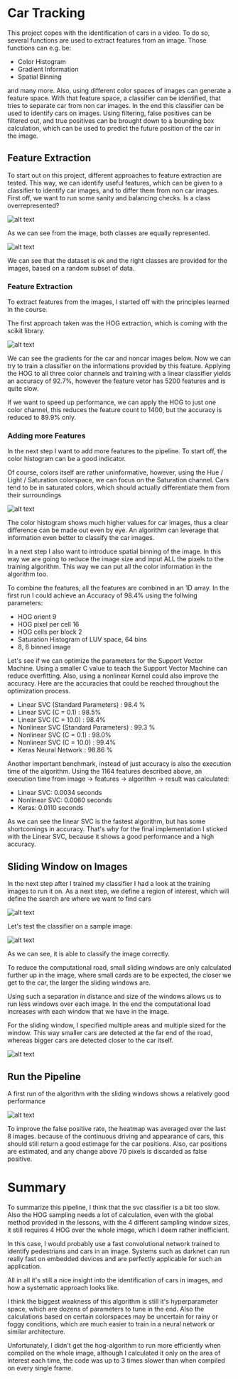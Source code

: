 # Car Tracking

This project copes with the identification of cars in a video. To do so, several functions are used to extract features from an image. Those functions can e.g. be:

* Color Histogram
* Gradient Information
* Spatial Binning

and many more. Also, using different color spaces of images can generate a feature space. With that feature space, a classifier can be identified, that tries to separate car from non car images.
In the end this classifier can be used to identify cars on images. Using filtering, false positives can be filtered out, and true positives can be brought down to a bounding box calculation, which can be used to predict the future position of the car in the image.

## Feature Extraction

To start out on this project, different approaches to feature extraction are tested. This way, we can identify useful features, which can be given to a classifier to identify car images, and to differ them from non car images. First off, we want to run some sanity and balancing checks. Is a class overrepresented?

[balance]: ./examples/class_balance.PNG "Class Balance"
![alt text][balance]

As we can see from the image, both classes are equally represented.

[sanity]: ./examples/sanity.PNG "Dataset Test"
![alt text][sanity]

We can see that the dataset is ok and the right classes are provided for the images, based on a random subset of data.

### Feature Extraction

To extract features from the images, I started off with the principles learned in the course.

The first approach taken was the HOG extraction, which is coming with the scikit library.

[hog]: ./examples/hog.PNG "HOG Test"
![alt text][hog]

We can see the gradients for the car and noncar images below. Now we can try to train a classifier on the informations provided by this feature. Applying the HOG to all three color channels and training with a linear classifier yields an accuracy
of 92.7%, however the feature vetor has 5200 features and is quite slow.

If we want to speed up performance, we can apply the HOG to just one color channel, this reduces the feature count to 1400, but the accuracy is reduced to 89.9% only. 

### Adding more Features

In the next step I want to add more features to the pipeline. To start off, the color histogram can be a good indicator.

Of course, colors itself are rather uninformative, however, using the Hue / Light / Saturation colorspace, we can focus on the Saturation channel. Cars tend to be in saturated colors, which should actually differentiate them from their surroundings

[hist]: ./examples/hist.PNG "Color Histogram Test"
![alt text][hist]

The color histogram shows much higher values for car images, thus a clear difference can be made out even by eye. An algorithm can leverage that information even better to classify the car images.

In a next step I also want to introduce spatial binning of the image. In this way we are going to reduce the image size and input ALL the pixels to the training algorithm. This way we can put all the color information in the algorithm too.

To combine the features, all the features are combined in an 1D array. In the first run I could achieve an Accuracy of 98.4% using the follwing parameters: 

* HOG orient 9
* HOG pixel per cell 16
* HOG cells per block 2
* Saturation Histogram of LUV space, 64 bins
* 8, 8 binned image

Let's see if we can optimize the parameters for the Support Vector Machine. Using a smaller C value to teach the Support Vector Machine can reduce overfitting. Also, using a nonlinear Kernel could also improve the accuracy. Here are the accuracies that could be reached throughout the optimization process.

* Linear SVC (Standard Parameters) : 98.4 %
* Linear SVC (C = 0.1) : 98.5%
* Linear SVC (C = 10.0) : 98.4%
* Nonlinear SVC (Standard Parameters) : 99.3 %
* Nonlinear SVC (C = 0.1) : 98.0%
* Nonlinear SVC (C = 10.0) : 99.4%
* Keras Neural Network : 98.86 %

Another important benchmark, instead of just accuracy is also the execution time of the algorithm. Using the 1164 features described above, an execution time from image -> features -> algorithm -> result was calculated:

* Linear SVC: 0.0034 seconds
* Nonlinear SVC: 0.0060 seconds
* Keras: 0.0110 seconds

As we can see the linear SVC is the fastest algorithm, but has some shortcomings in accuracy.  That's why for the final implementation I sticked with the Linear SVC, because it shows a good performance and a high accuracy.

## Sliding Window on Images

In the next step after I trained my classifier I had a look at the training images to run it on. As a next step, we define a region of interest, which will define the search are where we want to find cars

[aoi]: ./examples/aoi.PNG "Area of Interest"
![alt text][aoi]

Let's test the classifier on a sample image:

[classifier_test]: ./examples/classifier_test.PNG "Classifier Test"
![alt text][classifier_test]

As we can see, it is able to classify the image correctly.

To reduce the computational road, small sliding windows are only calculated further up in the image, where small cards are to be expected, the closer we get to the car, the larger the sliding windows are.

Using such a separation in distance and size of the windows allows us to run less windows over each image. In the end the computational load increases with each window that we have in the image.

For the sliding window, I specified multiple areas and multiple sized for the window. This way smaller cars are detected at the far end of the road, whereas bigger cars are detected closer to the car itself.

[slidingwindow]: ./examples/slidingwindow.PNG "Sliding Windows"
![alt text][slidingwindow]

## Run the Pipeline

A first run of the algorithm with the sliding windows shows a relatively good performance

[firstRun]: ./examples/firstRun.PNG "First run of classifier"
![alt text][firstRun]

To improve the false positive rate, the heatmap was averaged over the last 8 images. because of the continuous driving and appearance of cars, this should still return a good estimage for the car positions. Also, car positions are estimated, and any change above
70 pixels is discarded as false positive. 

# Summary

To summarize this pipeline, I think that the svc classifier is a bit too slow. Also the HOG sampling needs a lot of calculation, even with the global method provided in the lessons, with the 4 different sampling window sizes, it still requires 4 HOG over the whole image, which I deem rather inefficient.

In this case, I would probably use a fast convolutional network trained to identify pedestrians and cars in an image. Systems such as darknet can run really fast on embedded devices and are perfectly applicable for such an application.

All in all it's still a nice insight into the identification of cars in images, and how a systematic approach looks like.

I think the biggest weakness of this algorithm is still it's hyperparameter space, which are dozens of parameters to tune in the end. Also the calculations based on certain colorspaces may be uncertain for rainy or foggy conditions, which are much easier to train in a neural network or similar architecture.

Unfortunately, I didn't get the hog-algorithm to run more efficiently when compiled on the whole image, although I calculated it only on the area of interest each time, the code was up to 3 times slower than when compiled on every single frame.